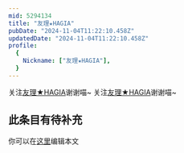 ```yaml
---
mid: 5294134
title: "友理★HAGIA"
pubDate: "2024-11-04T11:22:10.458Z"
updatedDate: "2024-11-04T11:22:10.458Z"
profile:
  {
    Nickname: ["友理★HAGIA"],
  }
---
```


关注[友理★HAGIA](https://space.bilibili.com/5294134)谢谢喵~ 关注[友理★HAGIA](https://space.bilibili.com/5294134)谢谢喵~

## 此条目有待补充
你可以在[这里](https://github.com/Yuhanawa/VTuber.ICU-Content/edit/master/v/友理★HAGIA/index.md)编辑本文
